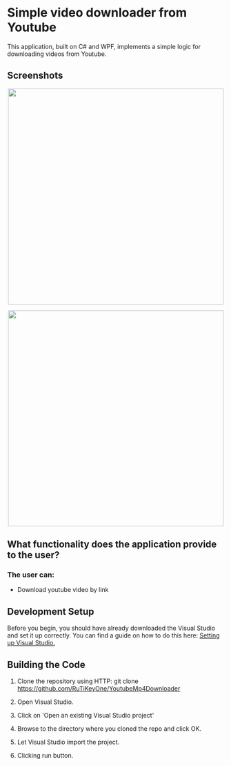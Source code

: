 # Simple video downloader from Youtube

This application, built on C# and WPF, implements a simple logic for downloading videos from Youtube.

## Screenshots

<p align="center">
  <img src="https://github.com/RuTiKeyOne/YoutubeMp4Downloader/blob/master/doc/Screenshots/1.PNG" width="500"/>
</p>

<p align="center">
  <img src="https://github.com/RuTiKeyOne/YoutubeMp4Downloader/blob/master/doc/Screenshots/2.PNG" width="500"/>
</p>
 

## What functionality does the application provide to the user?

### The user can:
* Download youtube video by link

## Development Setup

Before you begin, you should have already downloaded the Visual Studio and set it up correctly. You can find a guide on how to do this here: [Setting up Visual Studio.](https://docs.microsoft.com/en-us/visualstudio/install/install-visual-studio?view=vs-2022)

## Building the Code

1. Clone the repository using HTTP: git clone https://github.com/RuTiKeyOne/YoutubeMp4Downloader

2. Open Visual Studio.

3. Click on 'Open an existing Visual Studio project'

4. Browse to the directory where you cloned the repo and click OK.

5. Let Visual Studio import the project.

6. Clicking run button.
